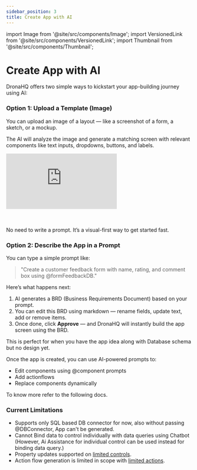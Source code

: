 ```yaml
---
sidebar_position: 3
title: Create App with AI
---
```


import Image from '@site/src/components/Image';
import VersionedLink from '@site/src/components/VersionedLink';
import Thumbnail from '@site/src/components/Thumbnail';

# Create App with AI

DronaHQ offers two simple ways to kickstart your app-building journey using AI:

### Option 1: Upload a Template (Image)
You can upload an image of a layout — like a screenshot of a form, a sketch, or a mockup. 

The AI will analyze the image and generate a matching screen with relevant components like text inputs, dropdowns, buttons, and labels.

<div style={{ position: 'relative', paddingBottom: 'calc(46.33333333333333% + 41px)', height: 0 }}> 
    <iframe 
        src="https://demo.arcade.software/mc5VGpTSNLXmiJpcy4s2?embed&embed_mobile=tab&embed_desktop=inline&show_copy_link=true"
        title="Building a UI with AI Assistance"
        frameborder="0" 
        loading="lazy" 
        webkitallowfullscreen 
        mozallowfullscreen 
        allowfullscreen 
        style= {{ position: 'absolute', top: 0, left: 0, width: '100%', height: '100%', colorScheme: 'light' }} >
    </iframe>
</div>
<br></br>

No need to write a prompt. It’s a visual-first way to get started fast.

### Option 2: Describe the App in a Prompt
You can type a simple prompt like:

>"Create a customer feedback form with name, rating, and comment box using @formFeedbackDB."

Here’s what happens next:
1. AI generates a BRD (Business Requirements Document) based on your prompt.
2. You can edit this BRD using markdown — rename fields, update text, add or remove items.
3. Once done, click **Approve** — and DronaHQ will instantly build the app screen using the BRD.

This is perfect for when you have the app idea along with Database schema but no design yet.

Once the app is created, you can use AI-powered prompts to:
- Edit components using @component prompts
- Add actionflows
- Replace components dynamically

To know more refer to the following docs.

### Current Limitations
- Supports only SQL based DB connector for now, also without passing @DBConnector, App can't be generated.
- Cannot Bind data to control individually with data queries using Chatbot (However, Ai Assistance for individual control can be used instead for binding data query.)
- Property updates supported on [limited controls](/building-with-ai/ai-powered-editing/#supported-controls).
- Action flow generation is limited in scope with [limited actions](/building-with-ai/ai-powered-editing/#supported-actions).

